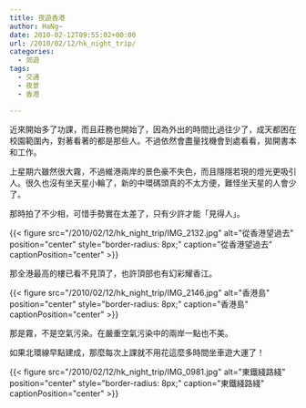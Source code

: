 ```yaml
---
title: 夜遊香港
author: HaNg~
date: 2010-02-12T09:55:02+00:00
url: /2010/02/12/hk_night_trip/
categories:
  - 郊遊
tags:
  - 交通
  - 夜景
  - 香港

---
```

近來開始多了功課，而且莊務也開始了，因為外出的時間比過往少了，成天都困在校園範圍內，對著看著的都是那些人。不過依然會盡量找機會到處看看，拋開書本和工作。

上星期六雖然很大霧，不過維港兩岸的景色豪不失色，而且隱隱若現的燈光更吸引人。很久也沒有坐天星小輪了，新的中環碼頭真的不太方便，難怪坐天星的人會少了。

那時拍了不少相，可惜手勢實在太差了，只有少許才能「見得人」。

{{< figure src="/2010/02/12/hk_night_trip/IMG_2132.jpg" alt="從香港望過去" position="center" style="border-radius: 8px;" caption="從香港望過去" captionPosition="center" >}}

那全港最高的樓已看不見頂了，也許頂部也有幻彩耀香江。

 <!--more-->

{{< figure src="/2010/02/12/hk_night_trip/IMG_2146.jpg" alt="香港島" position="center" style="border-radius: 8px;" caption="香港島" captionPosition="center" >}}

那是霧，不是空氣污染。在嚴重空氣污染中的兩岸一點也不美。

如果北環線早點建成，那麼每次上課就不用花這麼多時間坐車遊大運了！

{{< figure src="/2010/02/12/hk_night_trip/IMG_0981.jpg" alt="東鐵綫路綫" position="center" style="border-radius: 8px;" caption="東鐵綫路綫" captionPosition="center" >}}